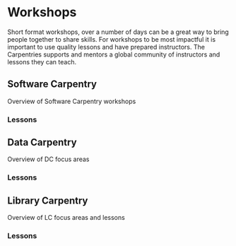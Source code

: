 # Workshops

Short format workshops, over a number of days can be a great way to bring people together to share skills. For workshops to be most impactful it is important to use quality lessons and have prepared instructors. The Carpentries supports and mentors a global community of instructors and lessons they can teach.  


## Software Carpentry

Overview of Software Carpentry workshops

### Lessons


## Data Carpentry

Overview of DC focus areas

### Lessons

## Library Carpentry

Overview of LC focus areas and lessons

### Lessons
